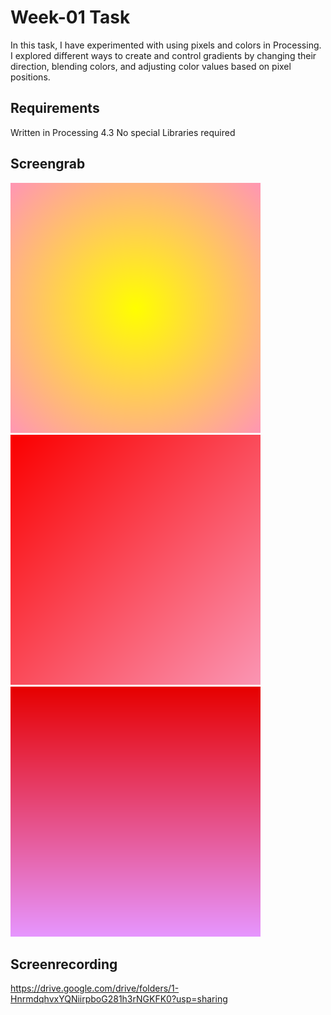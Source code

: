 # Week-01 Task
In this task, I have experimented with using pixels and colors in Processing. I explored different ways to create and control gradients by changing their direction, blending colors, and adjusting color values based on pixel positions. 

## Requirements
Written in Processing 4.3
No special Libraries required

## Screengrab

![color circle](colorcircle.png)
![colordiagonal](colordiagonal.png)
![colordirection](colordirection.png)

## Screenrecording
https://drive.google.com/drive/folders/1-HnrmdqhvxYQNiirpboG281h3rNGKFK0?usp=sharing
